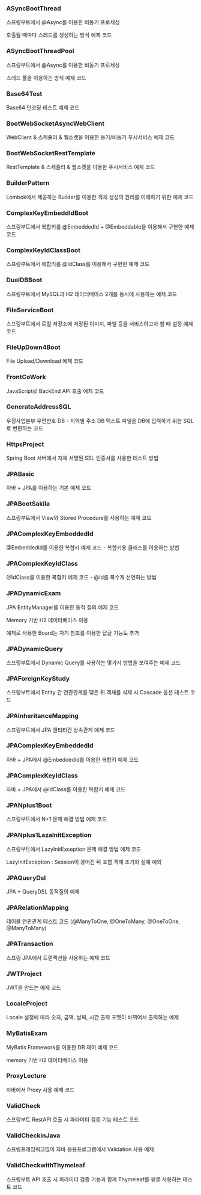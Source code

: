 ### ASyncBootThread

  스프링부트에서 @Async를 이용한 비동기 프로세싱

  호출될 때마다 스레드를 생성하는 방식 예제 코드

### ASyncBootThreadPool

  스프링부트에서 @Async를 이용한 비동기 프로세싱

  스레드 풀을 이용하는 방식 예제 코드

### Base64Test

   Base64 인코딩 테스트 예제 코드

### BootWebSocketAsyncWebClient
	
   WebClient & 스케쥴러 & 웹소켓을 이용한 동기/비동기 푸시서비스 예제 코드

### BootWebSocketRestTemplate

   RestTemplate & 스케쥴러 & 웹소켓을 이용한 푸시서비스 예제 코드

### BuilderPattern

   Lombok에서 제공하는 Builder를 이용한 객체 생성의 원리를 이해하기 위한 예제 코드

### ComplexKeyEmbeddIdBoot

   스프링부트에서 복합키를 @EmbeddedId + @Embeddable을 이용해서 구현한 예제 코드

### ComplexKeyIdClassBoot

   스프링부트에서 복합키를 @IdClass를 이용해서 구현한 예제 코드

### DualDBBoot

   스프링부트에서 MySQL과 H2 데이터베이스 2개를 동시에 사용하는 예제 코드

### FileServiceBoot

  스프링부트에서 로컬 저장소에 저장된 이미지, 파일 등을 서비스하고자 할 때 설정 예제 코드

### FileUpDown4Boot

  File Upload/Download 예제 코드

### FrontCoWork

  JavaScript로 BackEnd API 호출 예제 코드

### GenerateAddressSQL

  우정사업본부 우편번호 DB - 지역별 주소 DB 텍스트 파일을 DB에 입력하기 위한 SQL로 변환하는 코드

### HttpsProject

  Spring Boot 서버에서 자체 서명된 SSL 인증서를 사용한 테스트 방법

### JPABasic

  자바 + JPA를 이용하는 기본 예제 코드

### JPABootSakila

  스프링부트에서 View와 Stored Procedure를 사용하는 예제 코드

### JPAComplexKeyEmbeddedId

  @EmbeddedId를 이용한 복합키 예제 코드 - 복합키용 클래스를 이용하는 방법

### JPAComplexKeyIdClass

  @IdClass를 이용한 복합키 예제 코드 - @Id를 복수개 선언하는 방법

### JPADynamicExam

  JPA EntityManager를 이용한 동적 질의 예제 코드

  Memory 기반 H2 데이터베이스 이용
  
  예제로 사용한 Board는 자기 참조를 이용한 답글 기능도 추가

### JPADynamicQuery

  스프링부트에서 Dynamic Query를 사용하는 몇가지 방법을 보여주는 예제 코드

### JPAForeignKeyStudy

  스프링부트에서 Entity 간 연관관계를 맺은 뒤 객체를 삭제 시 Cascade 옵션 테스트 코드

### JPAInheritanceMapping

  스프링부트에서 JPA 엔티티간 상속관계 예제 코드

### JPAComplexKeyEmbeddedId

  자바 + JPA에서 @EmbeddedId를 이용한 복합키 예제 코드

### JPAComplexKeyIdClass

  자바 + JPA에서 @IdClass를 이용한 복합키 예제 코드

### JPANplus1Boot

  스프링부트에서 N+1 문제 해결 방법 예제 코드

### JPANplus1LazaInitException

  스프링부트에서 LazyInitException 문제 해결 방법 예제 코드

  LazyInitException : Session이 끊어진 뒤 포함 객체 초기화 실패 예외

### JPAQueryDsl

  JPA + QueryDSL 동적질의 예제

### JPARelationMapping

  테이블 연관관계 테스트 코드 (@ManyToOne, @OneToMany, @OneToOne, @ManyToMany)

### JPATransaction

  스프링 JPA에서 트랜잭션을 사용하는 예제 코드

### JWTProject

  JWT을 만드는 예제 코드

### LocaleProject

  Locale 설정에 따라 숫자, 금액, 날짜, 시간 출력 포멧이 바뀌어서 출력하는 예제

### MyBatisExam

  MyBatis Framework를 이용한 DB 제어 예제 코드

  memory 기반 H2 데이터베이스 이용

### ProxyLecture

  자바에서 Proxy 사용 예제 코드

### ValidCheck

  스프링부트 RestAPI 호출 시 파라미터 검증 기능 테스트 코드

### ValidCheckinJava

  스프링프레임워크없이 자바 응용프로그램에서 Validation 사용 예제

### ValidCheckwithThymeleaf

  스프링부트 API 호출 시 파라미터 검증 기능과 함께 Thymeleaf를 뷰로 사용하는 테스트 코드
